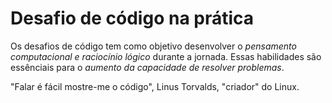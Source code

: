 # Desafio de código na prática

Os desafios de código tem como objetivo desenvolver o *pensamento computacional e raciocínio lógico* durante a jornada. 
Essas habilidades são essênciais para o *aumento da capacidade de resolver problemas*.

"Falar é fácil mostre-me o código", Linus Torvalds, "criador" do Linux.


